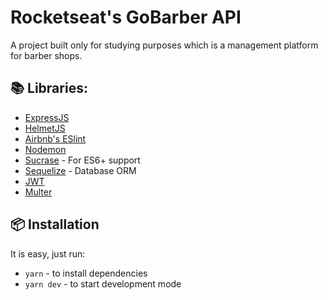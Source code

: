 # Rocketseat's GoBarber API

A project built only for studying purposes which is a management platform for barber shops.

## 📚 Libraries:

* [ExpressJS](https://expressjs.com/) 
* [HelmetJS](https://helmetjs.github.io/)
* [Airbnb's ESlint](https://www.npmjs.com/package/eslint-config-airbnb)
* [Nodemon](https://nodemon.io/)
* [Sucrase](https://sucrase.io/) - For ES6+ support
* [Sequelize](https://sequelize.org/) - Database ORM
* [JWT](https://jwt.io/)
* [Multer](https://www.npmjs.com/package/multer)

## 📦 Installation

It is easy, just run:

* `yarn` - to install dependencies
* `yarn dev` - to start development mode